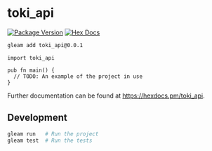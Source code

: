 # toki_api

[![Package Version](https://img.shields.io/hexpm/v/toki_api)](https://hex.pm/packages/toki-api)
[![Hex Docs](https://img.shields.io/badge/hex-docs-ffaff3)](https://hexdocs.pm/toki_api/)

```sh
gleam add toki_api@0.0.1
```

```gleam
import toki_api

pub fn main() {
  // TODO: An example of the project in use
}
```

Further documentation can be found at <https://hexdocs.pm/toki_api>.

## Development

```sh
gleam run   # Run the project
gleam test  # Run the tests
```

